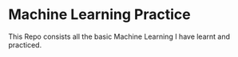 # Machine Learning Practice

This Repo consists all the basic Machine Learning I have learnt and practiced.
